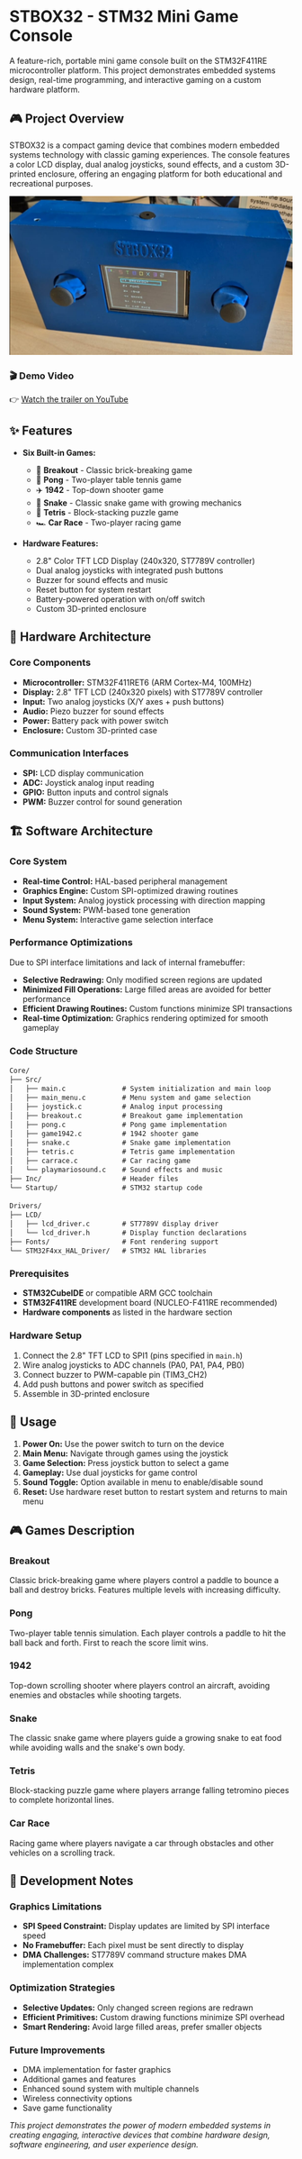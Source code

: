 # STBOX32 - STM32 Mini Game Console

A feature-rich, portable mini game console built on the STM32F411RE microcontroller platform. This project demonstrates embedded systems design, real-time programming, and interactive gaming on a custom hardware platform.

## 🎮 Project Overview

STBOX32 is a compact gaming device that combines modern embedded systems technology with classic gaming experiences. The console features a color LCD display, dual analog joysticks, sound effects, and a custom 3D-printed enclosure, offering an engaging platform for both educational and recreational purposes.

![STBOX32](./stbox32.jpg)

### 🎬 Demo Video  
👉 [Watch the trailer on YouTube](https://youtu.be/dF-4JCDcyiY)

## ✨ Features

- **Six Built-in Games:**
  - 🧱 **Breakout** - Classic brick-breaking game
  - 🏓 **Pong** - Two-player table tennis game
  - ✈️ **1942** - Top-down shooter game
  - 🐍 **Snake** - Classic snake game with growing mechanics
  - 🧩 **Tetris** - Block-stacking puzzle game
  - 🏎️ **Car Race** - Two-player racing game

- **Hardware Features:**
  - 2.8" Color TFT LCD Display (240x320, ST7789V controller)
  - Dual analog joysticks with integrated push buttons
  - Buzzer for sound effects and music
  - Reset button for system restart
  - Battery-powered operation with on/off switch
  - Custom 3D-printed enclosure

## 🔧 Hardware Architecture

### Core Components
- **Microcontroller:** STM32F411RET6 (ARM Cortex-M4, 100MHz)
- **Display:** 2.8" TFT LCD (240x320 pixels) with ST7789V controller
- **Input:** Two analog joysticks (X/Y axes + push buttons)
- **Audio:** Piezo buzzer for sound effects
- **Power:** Battery pack with power switch
- **Enclosure:** Custom 3D-printed case

### Communication Interfaces
- **SPI:** LCD display communication
- **ADC:** Joystick analog input reading
- **GPIO:** Button inputs and control signals
- **PWM:** Buzzer control for sound generation

## 🏗️ Software Architecture

### Core System
- **Real-time Control:** HAL-based peripheral management
- **Graphics Engine:** Custom SPI-optimized drawing routines
- **Input System:** Analog joystick processing with direction mapping
- **Sound System:** PWM-based tone generation
- **Menu System:** Interactive game selection interface

### Performance Optimizations
Due to SPI interface limitations and lack of internal framebuffer:
- **Selective Redrawing:** Only modified screen regions are updated
- **Minimized Fill Operations:** Large filled areas are avoided for better performance
- **Efficient Drawing Routines:** Custom functions minimize SPI transactions
- **Real-time Optimization:** Graphics rendering optimized for smooth gameplay

### Code Structure
```
Core/
├── Src/
│   ├── main.c              # System initialization and main loop
│   ├── main_menu.c         # Menu system and game selection
│   ├── joystick.c          # Analog input processing
│   ├── breakout.c          # Breakout game implementation
│   ├── pong.c              # Pong game implementation
│   ├── game1942.c          # 1942 shooter game
│   ├── snake.c             # Snake game implementation
│   ├── tetris.c            # Tetris game implementation
│   ├── carrace.c           # Car racing game
│   └── playmariosound.c    # Sound effects and music
├── Inc/                    # Header files
└── Startup/                # STM32 startup code

Drivers/
├── LCD/
│   ├── lcd_driver.c        # ST7789V display driver
│   └── lcd_driver.h        # Display function declarations
├── Fonts/                  # Font rendering support
└── STM32F4xx_HAL_Driver/   # STM32 HAL libraries
```

### Prerequisites
- **STM32CubeIDE** or compatible ARM GCC toolchain
- **STM32F411RE** development board (NUCLEO-F411RE recommended)
- **Hardware components** as listed in the hardware section

### Hardware Setup
1. Connect the 2.8" TFT LCD to SPI1 (pins specified in `main.h`)
2. Wire analog joysticks to ADC channels (PA0, PA1, PA4, PB0)
3. Connect buzzer to PWM-capable pin (TIM3_CH2)
4. Add push buttons and power switch as specified
5. Assemble in 3D-printed enclosure

## 🎯 Usage

1. **Power On:** Use the power switch to turn on the device
2. **Main Menu:** Navigate through games using the joystick
3. **Game Selection:** Press joystick button to select a game
4. **Gameplay:** Use dual joysticks for game control
5. **Sound Toggle:** Option available in menu to enable/disable sound
6. **Reset:** Use hardware reset button to restart system and returns to main menu

## 🎮 Games Description

### Breakout
Classic brick-breaking game where players control a paddle to bounce a ball and destroy bricks. Features multiple levels with increasing difficulty.

### Pong
Two-player table tennis simulation. Each player controls a paddle to hit the ball back and forth. First to reach the score limit wins.

### 1942
Top-down scrolling shooter where players control an aircraft, avoiding enemies and obstacles while shooting targets.

### Snake
The classic snake game where players guide a growing snake to eat food while avoiding walls and the snake's own body.

### Tetris
Block-stacking puzzle game where players arrange falling tetromino pieces to complete horizontal lines.

### Car Race
Racing game where players navigate a car through obstacles and other vehicles on a scrolling track.

## 🔧 Development Notes

### Graphics Limitations
- **SPI Speed Constraint:** Display updates are limited by SPI interface speed
- **No Framebuffer:** Each pixel must be sent directly to display
- **DMA Challenges:** ST7789V command structure makes DMA implementation complex

### Optimization Strategies
- **Selective Updates:** Only changed screen regions are redrawn
- **Efficient Primitives:** Custom drawing functions minimize SPI overhead
- **Smart Rendering:** Avoid large filled areas, prefer smaller objects

### Future Improvements
- DMA implementation for faster graphics
- Additional games and features
- Enhanced sound system with multiple channels
- Wireless connectivity options
- Save game functionality

*This project demonstrates the power of modern embedded systems in creating engaging, interactive devices that combine hardware design, software engineering, and user experience design.*
